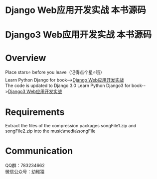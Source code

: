 # Django Web应用开发实战 本书源码
# Django3 Web应用开发实战 本书源码
# Overview
Place stars⭐ before you leave（记得点个星⭐哦）
<br>
Learn Python Django for book--><a href="https://item.jd.com/12604813.html">Django Web应用开发实战</a>
<br>
The code is updated to Django 3.0
Learn Python Django3 for book--><a href="https://item.jd.com/13336064.html">Django3 Web应用开发实战</a>
<br>
# Requirements
Extract the files of the compression packages songFile1.zip and songFile2.zip into the music\media\songFile
# Communication
QQ群：783234662
<br>
微信公众号：幼稚猿
